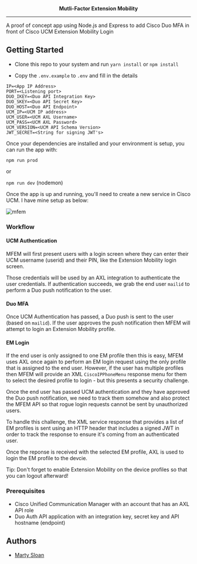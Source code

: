 <p align="center">
  <b>Mutli-Factor Extension Mobility</b><br>
</p>
<hr>

A proof of concept app using Node.js and Express to add Cisco Duo MFA in front of Cisco UCM Extension Mobility Login

## Getting Started

- Clone this repo to your system and run `yarn install` or `npm install`

- Copy the `.env.example` to `.env` and fill in the details

```
IP=<App IP Address>
PORT=<Listening port>
DUO_IKEY=<Duo API Integration Key>
DUO_SKEY=<Duo API Secret Key>
DUO_HOST=<Duo API Endpoint>
UCM_IP=<UCM IP address>
UCM_USER=<UCM AXL Username>
UCM_PASS=<UCM AXL Password>
UCM_VERSION=<UCM API Schema Version>
JWT_SECRET=<String for signing JWT's>
```

Once your dependencies are installed and your environment is setup, you can run the app with:

`npm run prod`

or

`npm run dev` (nodemon)

Once the app is up and running, you'll need to create a new service in Cisco UCM. I have mine setup as below:

![mfem](https://user-images.githubusercontent.com/6303820/73004837-fbcbfe80-3dd5-11ea-8b88-ec5dfd762368.png)

### Workflow

#### UCM Authentication

MFEM will first present users with a login screen where they can enter their UCM username (userid) and their PIN, like the Extension Mobility login screen.

Those credentials will be used by an AXL integration to authenticate the user credentials. If authentication succeeds, we grab the end user `mailid` to perform a Duo push notification to the user.

#### Duo MFA

Once UCM Authentication has passed, a Duo push is sent to the user (based on `mailid`). If the user approves the push notification then MFEM will attempt to login an Extension Mobility profile.

#### EM Login

If the end user is only assigned to one EM profile then this is easy, MFEM uses AXL once again to perform an EM login request using the only profile that is assigned to the end user. However, if the user has multiple profiles then MFEM will provide an XML `CiscoIPPhoneMenu` response menu for them to select the desired profile to login - but this presents a security challenge.

Once the end user has passed UCM authentication and they have approved the Duo push notification, we need to track them somehow and also protect the MFEM API so that rogue login requests cannot be sent by unauthorized users.

To handle this challenge, the XML service response that provides a list of EM profiles is sent using an HTTP header that includes a signed JWT in order to track the response to ensure it's coming from an authenticated user.

Once the reponse is received with the selected EM profile, AXL is used to login the EM profile to the devcie.

Tip: Don't forget to enable Extension Mobility on the device profiles so that you can logout afterward!

### Prerequisites

- Cisco Unified Communication Manager with an account that has an AXL API role
- Duo Auth API application with an integration key, secret key and API hostname (endpoint)

## Authors

- [Marty Sloan](https://github.com/sloan58)
